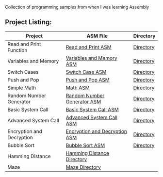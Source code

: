 Collection of programming samples from when I was learning Assembly

## Project Listing:
| Project | ASM File | Directory |
| - | - | - |
| Read and Print Function| [Read and Print ASM](https://github.com/Wuydts/Assembly-Basics/blob/master/Assembly%20Basics/read-print-func/read-print-func.asm) | [Directory](https://github.com/Wuydts/Assembly_Basics/tree/master/Assembly%20Basics/read-print-func)|
| Variables and Memory| [Variables and Memory ASM](https://github.com/Wuydts/Assembly_Basics/blob/master/Assembly%20Basics/variables_and_memory/variables_and_memory.asm) | [Directory](https://github.com/Wuydts/Assembly_Basics/tree/master/Assembly%20Basics/variables_and_memory)|
|  Switch Cases|[Switch Case ASM](https://github.com/Wuydts/Assembly_Basics/blob/master/Assembly%20Basics/switchcase/switchcase.asm) | [Directory](https://github.com/Wuydts/Assembly_Basics/tree/master/Assembly%20Basics/switchcase)|
| Push and Pop|[Push and Pop ASM](https://github.com/Wuydts/Assembly_Basics/blob/master/Assembly%20Basics/push-pop/push-pop.asm) | [Directory](https://github.com/Wuydts/Assembly_Basics/tree/master/Assembly%20Basics/push-pop)|
|  Simple Math|[Math ASM](https://github.com/Wuydts/Assembly_Basics/blob/master/Assembly%20Basics/simple_math/simple_math.asm) |  [Directory](https://github.com/Wuydts/Assembly_Basics/tree/master/Assembly%20Basics/simple_math)|
|  Random Number Generator| [Random Number Generator ASM](https://github.com/Wuydts/Assembly-Basics/blob/master/Assembly%20Basics/randomgen/randomgen.asm) |  [Directory](https://github.com/Wuydts/Assembly_Basics/tree/master/Assembly%20Basics/randomgen)|
|  Basic System Call|[Basic System Call ASM](https://github.com/Wuydts/Assembly-Basics/blob/master/Assembly%20Basics/syscall/syscall.asm) | [Directory](https://github.com/Wuydts/Assembly_Basics/tree/master/Assembly%20Basics/syscall)|
| Advanced System Call|[Advanced System Call ASM](https://github.com/Wuydts/Assembly_Basics/blob/master/Assembly%20Basics/syscall_more_complex/syscall_morecomplex.asm)|[Directory](https://github.com/Wuydts/Assembly_Basics/tree/master/Assembly%20Basics/syscall_more_complex)|
|  Encryption and Decryption|[Encryption and Decryption ASM](https://github.com/Wuydts/Assembly-Basics/blob/master/Assembly%20Basics/encyption/encyption.asm) | [Directory]( https://github.com/Wuydts/Assembly_Basics/tree/master/Assembly%20Basics/encyption)|
|  Bubble Sort|[Bubble Sort ASM](https://github.com/Wuydts/Assembly-Basics/blob/master/Assembly%20Basics/sorting/sorting.asm) | [Directory](https://github.com/Wuydts/Assembly_Basics/tree/master/Assembly%20Basics/sorting)|
|  Hamming Distance| [Hamming Distance Directory](https://github.com/Wuydts/Assembly-Basics/blob/master/Assembly%20Basics/hamdist/hamdist.asm) |
|  Maze| [Maze Directory](https://github.com/Wuydts/Assembly-Basics/blob/master/Assembly%20Basics/maze/maze.asm) |  


